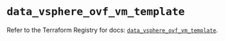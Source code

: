 # `data_vsphere_ovf_vm_template`

Refer to the Terraform Registry for docs: [`data_vsphere_ovf_vm_template`](https://registry.terraform.io/providers/vmware/vsphere/2.14.1/docs/data-sources/ovf_vm_template).
